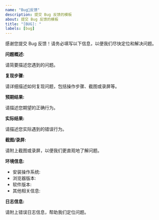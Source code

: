 ```yaml
---
name: "Bug👻反馈"
description: 提交 Bug 反馈的模板
about: 提交 Bug 反馈的模板
title: "[BUG]: "
labels: [bug]
---
```


感谢您提交 Bug 反馈！请务必填写以下信息，以便我们尽快定位和解决问题。

**问题概述:**

请简要描述您遇到的问题。

**复现步骤:**

请详细描述如何复现问题，包括操作步骤、截图或录屏等。

**预期结果:**

请描述您期望的正确行为。

**实际结果:**

请描述您实际遇到的错误行为。

**截图/录屏:**

请附上截图或录屏，以便我们更直观地了解问题。

**环境信息:**

- 安装操作系统:
- 浏览器版本:
- 软件版本:
- 其他相关信息:

**日志信息:**

请附上错误日志信息，帮助我们定位问题。
